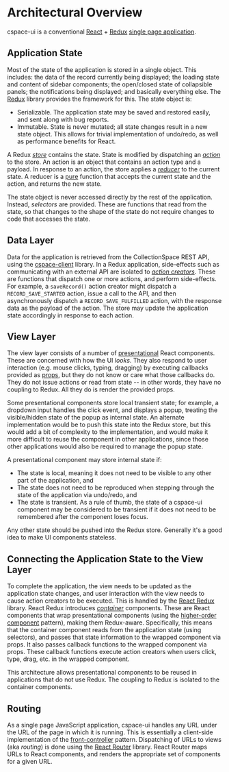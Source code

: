 # Architectural Overview

cspace-ui is a conventional [React](https://facebook.github.io/react/) + [Redux](http://redux.js.org/) [single page application](https://en.wikipedia.org/wiki/Single-page_application).

## Application State

Most of the state of the application is stored in a single object. This includes: the data of the record currently being displayed; the loading state and content of sidebar components; the open/closed state of collapsible panels; the notifications being displayed; and basically everything else. The [Redux](http://redux.js.org/) library provides the framework for this. The state object is:

- Serializable. The application state may be saved and restored easily, and sent along with bug reports.
- Immutable. State is never mutated; all state changes result in a new state object. This allows for trivial implementation of undo/redo, as well as performance benefits for React.

A Redux [_store_](http://redux.js.org/docs/basics/Store.html) contains the state. State is modified by dispatching an [_action_](http://redux.js.org/docs/basics/Actions.html) to the store. An action is an object that contains an action type and a payload. In response to an action, the store applies a [_reducer_](http://redux.js.org/docs/basics/Reducers.html) to the current state. A reducer is a [pure](https://en.wikipedia.org/wiki/Pure_function) function that accepts the current state and the action, and returns the new state.

The state object is never accessed directly by the rest of the application. Instead, _selectors_ are provided. These are functions that read from the state, so that changes to the shape of the state do not require changes to code that accesses the state.

## Data Layer

Data for the application is retrieved from the CollectionSpace REST API, using the [cspace-client](https://github.com/collectionspace/cspace-client.js) library. In a Redux application, side-effects such as communicating with an external API are isolated to [_action creators_](http://redux.js.org/docs/basics/Actions.html#action-creators). These are functions that dispatch one or more actions, and perform side-effects. For example, a `saveRecord()` action creator might dispatch a `RECORD_SAVE_STARTED` action, issue a call to the API, and then asynchronously dispatch a `RECORD_SAVE_FULFILLED` action, with the response data as the payload of the action. The store may update the application state accordingly in response to each action.

## View Layer

The view layer consists of a number of [presentational](https://medium.com/@dan_abramov/smart-and-dumb-components-7ca2f9a7c7d0) React components. These are concerned with how the UI _looks_. They also respond to user interaction (e.g. mouse clicks, typing, dragging) by executing callbacks provided as [props](https://facebook.github.io/react/docs/components-and-props.html), but they do not know or care what those callbacks do. They do not issue actions or read from state -- in other words, they have no coupling to Redux. All they do is render the provided props.

Some presentational components store local transient state; for example, a dropdown input handles the click event, and displays a popup, treating the visible/hidden state of the popup as internal state. An alternate implementation would be to push this state into the Redux store, but this would add a bit of complexity to the implementation, and would make it more difficult to reuse the component in other applications, since those other applications would also be required to manage the popup state.

A presentational component may store internal state if:

- The state is local, meaning it does not need to be visible to any other part of the application, and
- The state does not need to be reproduced when stepping through the state of the application via undo/redo, and
- The state is transient. As a rule of thumb, the state of a cspace-ui component may be considered to be transient if it does not need to be remembered after the component loses focus.

Any other state should be pushed into the Redux store. Generally it's a good idea to make UI components stateless.

## Connecting the Application State to the View Layer

To complete the application, the view needs to be updated as the application state changes, and user interaction with the view needs to cause action creators to be executed. This is handled by the [React Redux](https://github.com/reactjs/react-redux) library. React Redux introduces [_container_](https://medium.com/@dan_abramov/smart-and-dumb-components-7ca2f9a7c7d0) components. These are React components that wrap presentational components (using the [higher-order component](https://medium.com/@dan_abramov/mixins-are-dead-long-live-higher-order-components-94a0d2f9e750#.23x9han42) pattern), making them Redux-aware. Specifically, this means that the container component reads from the application state (using selectors), and passes that state information to the wrapped component via props. It also passes callback functions to the wrapped component via props. These callback functions execute action creators when users click, type, drag, etc. in the wrapped component.

This architecture allows presentational components to be reused in applications that do not use Redux. The coupling to Redux is isolated to the container components.

## Routing

As a single page JavaScript application, cspace-ui handles any URL under the URL of the page in which it is running. This is essentially a client-side implementation of the [front-controller](https://en.wikipedia.org/wiki/Front_controller) pattern. Dispatching of URLs to views (aka _routing_) is done using the [React Router](https://github.com/ReactTraining/react-router) library. React Router maps URLs to React components, and renders the appropriate set of components for a given URL.
